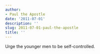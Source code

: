 ```yaml
---
author:
- Paul the Apostle
date: '2011-07-01'
description: ''
slug: 2011-07-01-paul-the-apostle
title: ''
---
```

Urge the younger men to be self-controlled.



